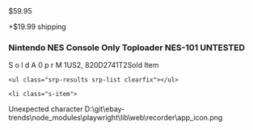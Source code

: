 
<span class="s-item__price">
  <span class="POSITIVE">$59.95</span>
</span>

<span class="s-item__shipping s-item__logisticsCost">+$19.99 shipping</span>

<h3 class="s-item__title s-item__title--has-tags">Nintendo NES Console Only Toploader NES-101 UNTESTED</h3>

<div class="s-item__title--tagblock ">
  <span class="POSITIVE" role="text">
    <span class="s-hkowvx">S</span>
    <span class="s-hkowvx">o</span>
    <span class="s-hkowvx">l</span>
    <span class="s-hkowvx">d</span>
    <span class="s-hkowvx"> </span>
    <span class="s-hkowvx"> </span>
    <span class="s-hkowvx">A</span>
    <span class="s-41fgs8d">0</span>
    <span class="s-hkowvx">p</span>
    <span class="s-hkowvx">r</span>
    <span class="s-41fgs8d">M</span>
    <span class="s-hkowvx"> </span><span class="s-hkowvx">1</span><span class="s-41fgs8d">U</span><span class="s-41fgs8d">S</span><span class="s-hkowvx">2</span><span class="s-hkowvx">,</span><span class="s-hkowvx"> </span><span class="s-41fgs8d">8</span><span class="s-hkowvx">2</span><span class="s-hkowvx">0</span><span class="s-41fgs8d">D</span><span class="s-hkowvx">2</span><span class="s-41fgs8d">7</span><span class="s-41fgs8d">4</span><span class="s-hkowvx">1</span><span class="s-41fgs8d">T</span><span class="s-41fgs8d">2</span></span><span class="clipped">Sold Item</span></div>

    <ul class="srp-results srp-list clearfix"></ul>

    <li class="s-item">


Unexpected character
 D:\git\ebay-trends\node_modules\playwright\lib\web\recorder\app_icon.png